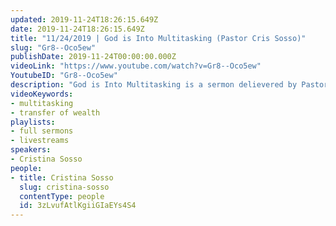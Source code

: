 ```yaml
---
updated: 2019-11-24T18:26:15.649Z
date: 2019-11-24T18:26:15.649Z
title: "11/24/2019 | God is Into Multitasking (Pastor Cris Sosso)"
slug: "Gr8--Oco5ew"
publishDate: 2019-11-24T00:00:00.000Z
videoLink: "https://www.youtube.com/watch?v=Gr8--Oco5ew"
YoutubeID: "Gr8--Oco5ew"
description: "God is Into Multitasking is a sermon delievered by Pastor Cris Sosso on November 24th, 2019 at Freedom Fellowship Church International."
videoKeywords:
- multitasking
- transfer of wealth
playlists:
- full sermons
- livestreams
speakers:
- Cristina Sosso
people:
- title: Cristina Sosso
  slug: cristina-sosso
  contentType: people
  id: 3zLvufAtlKgiiGIaEYs4S4
---
```

